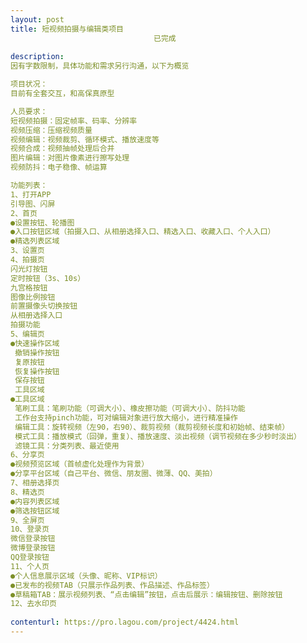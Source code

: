 ```yaml
---                
layout: post       
title: 短视频拍摄与编辑类项目
                                已完成
           
description: 
因有字数限制，具体功能和需求另行沟通，以下为概览

项目状况：
目前有全套交互，和高保真原型

人员要求：
短视频拍摄：固定帧率、码率、分辨率
视频压缩：压缩视频质量
视频编辑：视频裁剪、循环模式、播放速度等
视频合成：视频抽帧处理后合并
图片编辑：对图片像素进行擦写处理
视频防抖：电子稳像、帧运算

功能列表：
1、打开APP
引导图、闪屏
2、首页
●设置按钮、轮播图
●入口按钮区域（拍摄入口、从相册选择入口、精选入口、收藏入口、个人入口）
●精选列表区域
3、设置页
4、拍摄页
闪光灯按钮
定时按钮（3s、10s）
九宫格按钮
图像比例按钮
前置摄像头切换按钮
从相册选择入口
拍摄功能 
5、编辑页
●快速操作区域
 撤销操作按钮
 复原按钮
 恢复操作按钮
 保存按钮
 工具区域
●工具区域
 笔刷工具：笔刷功能（可调大小）、橡皮擦功能（可调大小）、防抖功能
 工作台支持pinch功能，可对编辑对象进行放大缩小，进行精准操作
 编辑工具：旋转视频（左90，右90）、裁剪视频（裁剪视频长度和初始帧、结束帧）
 模式工具：播放模式（回弹，重复）、播放速度、淡出视频（调节视频在多少秒时淡出）
 滤镜工具：分类列表、最近使用 
6、分享页
●视频预览区域（首帧虚化处理作为背景） 
●分享平台区域（自己平台、微信、朋友圈、微薄、QQ、美拍） 
7、相册选择页 
8、精选页
●内容列表区域
●筛选按钮区域 
9、全屏页
10、登录页
微信登录按钮
微博登录按钮
QQ登录按钮
11、个人页
●个人信息展示区域（头像、昵称、VIP标识）
●已发布的视频TAB（只展示作品列表、作品描述、作品标签）
●草稿箱TAB：展示视频列表、“点击编辑”按钮，点击后展示：编辑按钮、删除按钮
12、去水印页
     
contenturl: https://pro.lagou.com/project/4424.html      
---                 
```

